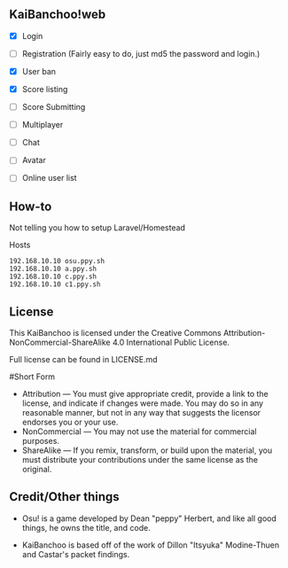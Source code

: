 ## KaiBanchoo!web

- [x] Login
- [ ] Registration (Fairly easy to do, just md5 the password and login.)
- [x] User ban
- [x] Score listing
- [ ] Score Submitting
- [ ] Multiplayer
- [ ] Chat
- [ ] Avatar
- [ ] Online user list



## How-to

Not telling you how to setup Laravel/Homestead

Hosts
```
192.168.10.10 osu.ppy.sh
192.168.10.10 a.ppy.sh
192.168.10.10 c.ppy.sh
192.168.10.10 c1.ppy.sh
```

## License

This KaiBanchoo is licensed under the Creative Commons Attribution-NonCommercial-ShareAlike 4.0 International Public License.

Full license can be found in LICENSE.md

#Short Form

- Attribution — You must give appropriate credit, provide a link to the license, and indicate if changes were made. You may do so in any reasonable manner, but not in any way that suggests the licensor endorses you or your use.
- NonCommercial — You may not use the material for commercial purposes.
- ShareAlike — If you remix, transform, or build upon the material, you must distribute your contributions under the same license as the original.

## Credit/Other things

- Osu! is a game developed by Dean "peppy" Herbert, and like all good things, he owns the title, and code.

- KaiBanchoo is based off of the work of Dillon "Itsyuka" Modine-Thuen and Castar's packet findings.
